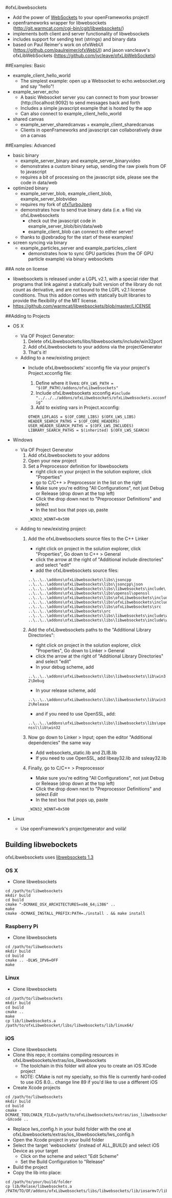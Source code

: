 #ofxLibwebsockets
* Add the power of [WebSockets](http://www.websocket.org/) to your openFrameworks project!
* openframeworks wrapper for libwebsockets (http://git.warmcat.com/cgi-bin/cgit/libwebsockets/) 
* implements both client and server functionality of libwebsockets
* includes support for sending text (strings) and binary data
* based on Paul Reimer's work on ofxWebUI (https://github.com/paulreimer/ofxWebUI) and jason vancleave's ofxLibWebSockets (https://github.com/jvcleave/ofxLibWebSockets)

##Examples: Basic
* example_client_hello_world
	* The simplest example: open up a Websocket to echo.websocket.org and say "hello"!
* example_server_echo
	* A basic Websocket server you can connect to from your browser (http://localhost:9092) to send messages back and forth
	* Includes a simple javascript example that is hosted by the app
	* Can also connect to example_client_hello_world
* shared canvas
	* example_server_sharedcanvas + example_client_sharedcanvas
	* Clients in openFrameworks and javascript can collaboratively draw on a canvas

##Examples: Advanced
* basic binary
	* example_server_binary and example_server_binaryvideo
	* demonstrates a custom binary setup, sending the raw pixels from OF to javascript
	* requires a bit of processing on the javascript side, please see the code in data/web
* optimized binary
	* example_server_blob, example_client_blob, example_server_blobvideo
	* requires my fork of [ofxTurboJpeg](https://github.com/robotconscience/ofxTurboJpeg)
	* demonstrates how to send true binary data (i.e. a file) via ofxLibwebsockets
		* check out the javascript code in example_server_blob/bin/data/web
		* example_client_blob can connect to either server!
	* thanks to @zebradog for the start of these examples!
* screen syncing via binary
	* example_particles_server and example_particles_client
		* demonstrates how to sync GPU particles (from the OF GPU particle example) via binary websockets

##A note on license
* libwebsockets is released under a LGPL v2.1, with a special rider that programs that link against a statically built version of the library do not count as derivative, and are not bound to the LGPL v2.1 license conditions. Thus this addon comes with statically built libraries to provide the flexibility of the MIT license.
* https://github.com/warmcat/libwebsockets/blob/master/LICENSE

##Adding to Projects
* OS X
	* Via OF Project Generator:
		1. Delete ofxLibwebsockets/libs/libwebsockets/include/win32port
		2. Add ofxLibwebsockets to your addons via the projectGenerator
		3. That's it!
	* Adding to a new/existing project:
		* Include ofxLibwebsockets' xcconfig file via your project's Project.xcconfig file:
			1. Define where it lives: 
			```OFX_LWS_PATH = "$(OF_PATH)/addons/ofxLibwebsockets"```
			2. Include ofxLibwebsockets xcconfig
			```#include "../../../addons/ofxLibwebsockets/ofxLibwebsockets.xcconfig"```
			2. Add to existing vars in Project.xcconfig:
			
			```
			OTHER_LDFLAGS = $(OF_CORE_LIBS) $(OFX_LWS_LIBS)
			HEADER_SEARCH_PATHS = $(OF_CORE_HEADERS) 
			USER_HEADER_SEARCH_PATHS = $(OFX_LWS_INCLUDES)
			LIBRARY_SEARCH_PATHS = $(inherited) $(OFX_LWS_SEARCH)
			```

* Windows
	* Via OF Project Generator
		1. Add ofxLibwebsockets to your addons
		2. Open your new project
		3. Set a Preprocessor definition for libwebsockets
			* right click on your project in the solution explorer, click "Properties"
			* go to C/C++ > Preprocessor in the list on the right
			* Make sure you're editing "All Configurations", not just Debug or Release (drop down at the top left)
			* Click the drop down next to "Preprocessor Definitions" and select <Edit>
			* In the text box that pops up, paste
			```
			_WIN32_WINNT=0x500
			```
	* Adding to new/existing project: 
		1. Add the ofxLibwebsockets source files to the C++ Linker
			* right click on project in the solution explorer, click "Properties", Go down to C++ > General
			* click the arrow at the right of "Additional include directories" and select "edit"
			* add the ofxLibwebsockets source files:
			
			```
			..\..\..\addons\ofxLibwebsockets\libs\jsoncpp
			..\..\..\addons\ofxLibwebsockets\libs\jsoncpp\json
			..\..\..\addons\ofxLibwebsockets\libs\libwebsockets\include\
			..\..\..\addons\ofxLibwebsockets\libs\openssl\openssl
			..\..\..\addons\ofxLibwebsockets\libs\ofxLibwebsockets\include
			..\..\..\addons\ofxLibwebsockets\libs\ofxLibwebsockets\include\ofxLibwebsockets
			..\..\..\addons\ofxLibwebsockets\libs\ofxLibwebsockets\src
			..\..\..\addons\ofxLibwebsockets\src
			..\..\..\addons\ofxLibwebsockets\libs\libwebsockets\include\win32port
			..\..\..\addons\ofxLibwebsockets\libs\libwebsockets\include\win32port\win32helpers
			```


		2. Add the ofxLibwebsockets paths to the "Additional Library Directories":
			* right click on project in the solution explorer, click "Properties", Go down to Linker > General
			* click the arrow at the right of "Additional Library Directories" and select "edit"
			* In your debug scheme, add

			`..\..\..\addons\ofxLibwebsockets\libs\libwebsockets\lib\win32\Debug`
			* In your release scheme, add

			`..\..\..\addons\ofxLibwebsockets\libs\libwebsockets\lib\win32\Release`
			
			* and if you need to use OpenSSL, add:
			
			`..\..\..\addons\ofxLibwebsockets\libs\libwebsockets\libs\openssl\lib\win32`

		3. Now go down to Linker > Input; open the editor "Additional dependencies" the same way
			* Add websockets_static.lib and ZLIB.lib
			* If you need to use OpenSSL, add libeay32.lib and ssleay32.lib
		4. Finally, go to C/C++ > Preprocessor
			* Make sure you're editing "All Configurations", not just Debug or Release (drop down at the top left)
			* Click the drop down next to "Preprocessor Definitions" and select *Edit*
			* In the text box that pops up, paste
			```
			_WIN32_WINNT=0x500
			```
			
* Linux
	* Use openFramework's projectgenerator and voilà!

## Building libwebockets

ofxLibwebsockets uses [libwebsockets 1.3](http://git.libwebsockets.org/cgi-bin/cgit/libwebsockets/tag/?id=v1.3-chrome37-firefox30)

### OS X
* Clone libwebsockets
``` 
cd /path/to/libwebsockets
mkdir build
cd build
cmake "-DCMAKE_OSX_ARCHITECTURES=x86_64;i386" ..
make
cmake -DCMAKE_INSTALL_PREFIX:PATH=./install . && make install
``` 
### Raspberry Pi
* Clone libwebsockets
``` 
cd /path/to/libwebsockets
mkdir build
cd build
cmake .. -DLWS_IPV6=OFF
make
``` 
### Linux
* Clone libwebsockets
``` 
cd /path/to/libwebsockets
mkdir build
cd build
cmake ..
make
cp lib/libwebsockets.a /path/to/ofxLibwebsocket/libs/libwebsockets/lib/linux64/
```  
### iOS
* Clone libwebsockets
* Clone this repo; it contains compiling resources in ofxLibwebsockets/extras/ios_libwebsockets
	* The toolchain in this folder will allow you to create an iOS XCode project
	* NOTE: CMake is not my specialty, so this file is currently hard-coded to use iOS 8.0... change line 89 if you'd like to use a different iOS
* Create Xcode projects
``` 
cd /path/to/libwebsockets
mkdir build
cd build
cmake -DCMAKE_TOOLCHAIN_FILE=/path/to/ofxLibwebsockets/extras/ios_libwebsockets/toolchain/iOS.cmake -GXcode ..
``` 
* Replace lws_config.h in your build folder with the one at ofxLibwebsockets/extras/ios_libwebsockets/lws_config.h
* Open the Xcode project in your build folder
* Select the target 'websockets' (instead of ALL_BUILD) and select iOS Device as your target
	* Click on the scheme and select "Edit Scheme"
	* Set the Build Configuration to "Release"
* Build the project
* Copy the lib into place:
```
cd /path/to/your/build/folder
cp lib/Relase/libwebsockets.a /PATH/TO/OF/addons/ofxLibwebsockets/libs/libwebsockets/lib/iosarmv7/libwebsockets.a
```
